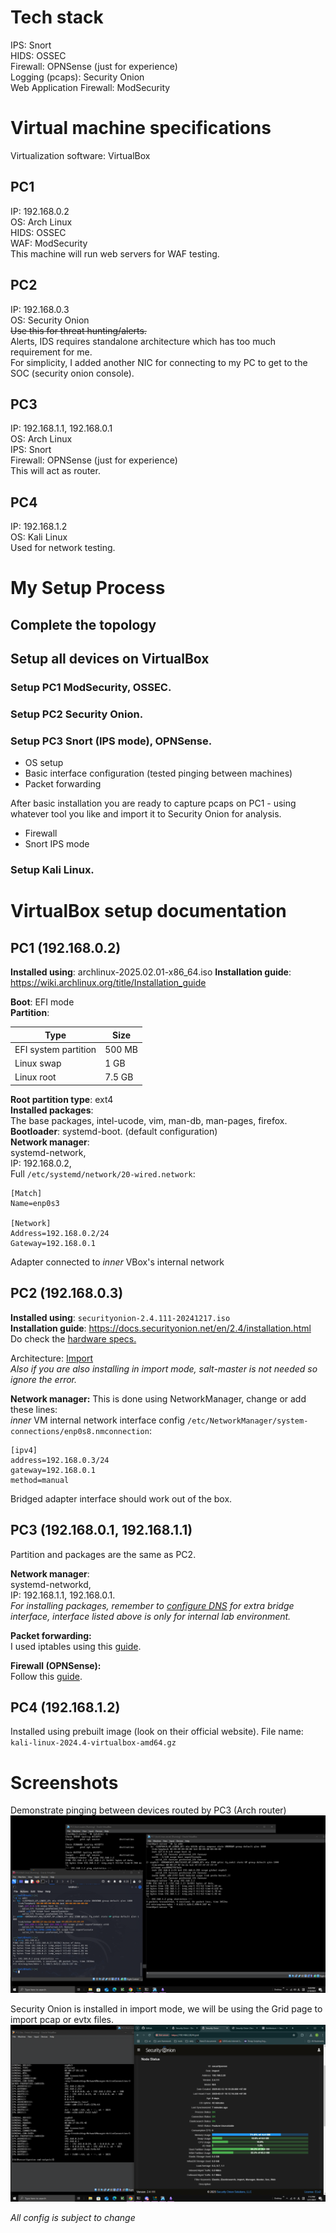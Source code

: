 # Tech stack

IPS: Snort  
HIDS: OSSEC  
Firewall: OPNSense (just for experience)  
Logging (pcaps): Security Onion  
Web Application Firewall: ModSecurity  

# Virtual machine specifications

Virtualization software: VirtualBox

## PC1

IP: 192.168.0.2  
OS: Arch Linux  
HIDS: OSSEC  
WAF: ModSecurity  
This machine will run web servers for WAF testing.  

## PC2

IP: 192.168.0.3  
OS: Security Onion  
~~Use this for threat hunting/alerts.~~  
Alerts, IDS requires standalone architecture which has too much requirement for me.   
For simplicity, I added another NIC for connecting to my PC to get to the SOC (security onion console).  

## PC3

IP: 192.168.1.1, 192.168.0.1  
OS: Arch Linux  
IPS: Snort  
Firewall: OPNSense (just for experience)  
This will act as router.  

## PC4

IP: 192.168.1.2  
OS: Kali Linux  
Used for network testing.
  
# My Setup Process

## Complete the topology  

## Setup all devices on VirtualBox  

### Setup PC1 ModSecurity, OSSEC.

### Setup PC2 Security Onion.

### Setup PC3 Snort (IPS mode), OPNSense.

- OS setup
- Basic interface configuration (tested pinging between machines)
- Packet forwarding

After basic installation you are ready to capture pcaps on PC1 - using whatever tool you like and import it to Security Onion for analysis.

- Firewall
- Snort IPS mode

### Setup Kali Linux.

# VirtualBox setup documentation

## PC1 (192.168.0.2)

**Installed using**: archlinux-2025.02.01-x86_64.iso
**Installation guide**: https://wiki.archlinux.org/title/Installation_guide

**Boot**: EFI mode  
**Partition**:

| Type | Size |
| --- | --- |
| EFI system partition | 500 MB |
| Linux swap | 1 GB |
| Linux root | 7.5 GB |

**Root partition type**: ext4  
**Installed packages**:  
The base packages, intel-ucode, vim, man-db, man-pages, firefox.   
**Bootloader**: systemd-boot. (default configuration)  
**Network manager**:  
systemd-network,  
IP: 192.168.0.2,  
Full `/etc/systemd/network/20-wired.network`:  

```
[Match]
Name=enp0s3

[Network]
Address=192.168.0.2/24
Gateway=192.168.0.1
```

Adapter connected to *inner* VBox's internal network

## PC2 (192.168.0.3)

**Installed using**: `securityonion-2.4.111-20241217.iso`  
**Installation guide**: https://docs.securityonion.net/en/2.4/installation.html   
Do check the [hardware specs.](https://docs.securityonion.net/en/2.4/hardware.html)

Architecture: [Import](https://docs.securityonion.net/en/2.4/architecture.html#import)  
*Also if you are also installing in import mode, salt-master is not needed so ignore the error.*  

**Network manager:** This is done using NetworkManager, change or add these lines:  
*inner* VM internal network interface config `/etc/NetworkManager/system-connections/enp0s8.nmconnection`:  
```
[ipv4]
address=192.168.0.3/24
gateway=192.168.0.1
method=manual
```  
Bridged adapter interface should work out of the box.

## PC3 (192.168.0.1, 192.168.1.1)

Partition and packages are the same as PC2.  

**Network manager**:  
systemd-networkd,  
IP: 192.168.1.1, 192.168.0.1.  
*For installing packages, remember to [configure DNS](https://man.archlinux.org/man/resolv.conf.5.en) for extra bridge interface, interface listed above is only for internal lab environment.*

**Packet forwarding:**  
I used iptables using this [guide](https://wiki.archlinux.org/title/Router#Connection_sharing).  

**Firewall (OPNSense):**  
Follow this [guide](https://ipv6.rs/tutorial/Arch_Linux/OPNsense/).

## PC4 (192.168.1.2)

Installed using prebuilt image (look on their official website).
File name: `kali-linux-2024.4-virtualbox-amd64.gz`

# Screenshots

Demonstrate pinging between devices routed by PC3 (Arch router)
![Pasted image 20250219202905.png](img/Pasted%20image%2020250219202905.png)

Security Onion is installed in import mode, we will be using the Grid page to import pcap or evtx files.  
![Pasted image 20250221191215.png](img/Pasted%20image%2020250221191215.png)  

_All config is subject to change_
